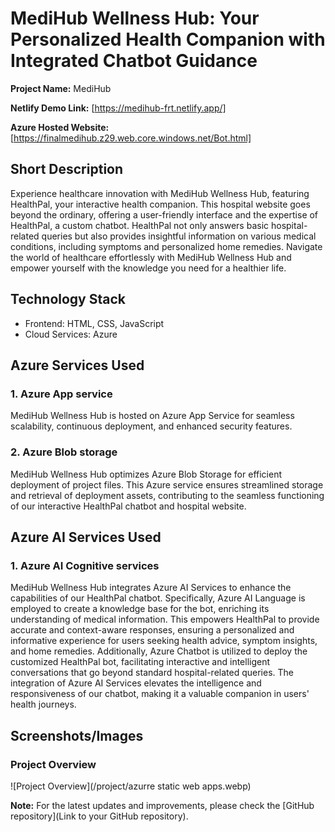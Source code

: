 # MediHub Wellness Hub: Your Personalized Health Companion with Integrated Chatbot Guidance

**Project Name:** MediHub

**Netlify Demo Link:** [https://medihub-frt.netlify.app/]

**Azure Hosted Website:** [https://finalmedihub.z29.web.core.windows.net/Bot.html]

## Short Description

Experience healthcare innovation with MediHub Wellness Hub, featuring HealthPal, your interactive health companion. This hospital website goes beyond the ordinary, offering a user-friendly interface and the expertise of HealthPal, a custom chatbot. HealthPal not only answers basic hospital-related queries but also provides insightful information on various medical conditions, including symptoms and personalized home remedies. Navigate the world of healthcare effortlessly with MediHub Wellness Hub and empower yourself with the knowledge you need for a healthier life.

## Technology Stack

- Frontend: HTML, CSS, JavaScript
- Cloud Services: Azure

## Azure Services Used

### 1. Azure App service

MediHub Wellness Hub is hosted on Azure App Service for seamless scalability, continuous deployment, and enhanced security features.

### 2. Azure Blob storage

MediHub Wellness Hub optimizes Azure Blob Storage for efficient deployment of project files. This Azure service ensures streamlined storage and retrieval of deployment assets, contributing to the seamless functioning of our interactive HealthPal chatbot and hospital website.


## Azure AI Services Used

### 1. Azure AI Cognitive services

MediHub Wellness Hub integrates Azure AI Services to enhance the capabilities of our HealthPal chatbot. Specifically, Azure AI Language is employed to create a knowledge base for the bot, enriching its understanding of medical information. This empowers HealthPal to provide accurate and context-aware responses, ensuring a personalized and informative experience for users seeking health advice, symptom insights, and home remedies. Additionally, Azure Chatbot is utilized to deploy the customized HealthPal bot, facilitating interactive and intelligent conversations that go beyond standard hospital-related queries. The integration of Azure AI Services elevates the intelligence and responsiveness of our chatbot, making it a valuable companion in users' health journeys.

## Screenshots/Images

### Project Overview

![Project Overview](/project/azurre static web apps.webp)



**Note:** For the latest updates and improvements, please check the [GitHub repository](Link to your GitHub repository).
